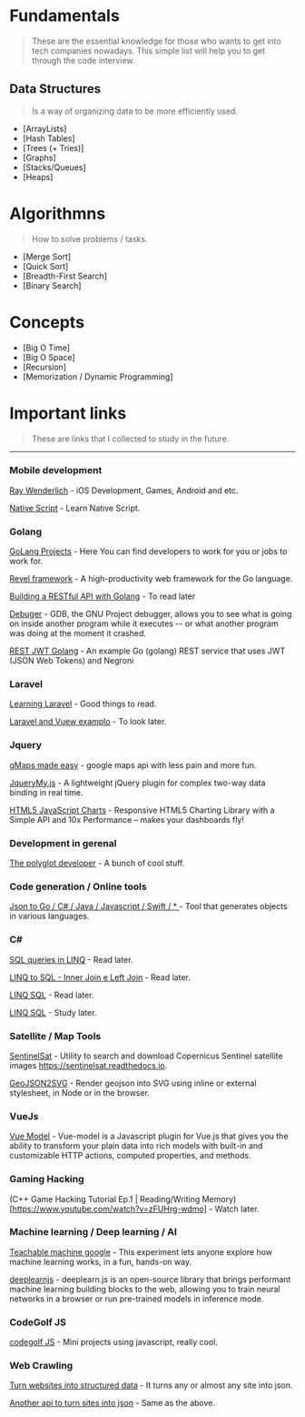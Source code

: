 # Fundamentals
> These are the essential knowledge for those who wants to get into tech companies nowadays. This simple list will help you to get through the code interview.

## Data Structures
> Is a way of organizing data to be more efficiently used.

- [ArrayLists]
- [Hash Tables]
- [Trees (+ Tries)]
- [Graphs]
- [Stacks/Queues]
- [Heaps]

# Algorithmns
> How to solve problems / tasks.

- [Merge Sort]
- [Quick Sort]
- [Breadth-First Search]
- [Binary Search]

# Concepts
- [Big O Time]
- [Big O Space]
- [Recursion]
- [Memorization / Dynamic Programming]

# Important links
> These are links that I collected to study in the future.
---
### Mobile development
[Ray Wenderlich](https://www.raywenderlich.com/) - iOS Development, Games, Android and etc.

[Native Script](https://www.nativescript.org/showcases/page/2) - Learn Native Script.

### Golang
[GoLang Projects](https://www.golangprojects.com/) - Here You can find developers to work for you or jobs to work for.

[Revel framework](https://revel.github.io/) - A high-productivity web framework for the Go language.

[Building a RESTful API with Golang](https://www.codementor.io/codehakase/building-a-restful-api-with-golang-a6yivzqdo) - To read later

[Debuger](http://www.gnu.org/software/gdb/) - GDB, the GNU Project debugger, allows you to see what is going on inside another program while it executes -- or what another program was doing at the moment it crashed.

[REST JWT Golang](http://www.giantflyingsaucer.com/blog/?p=5994) - An example Go (golang) REST service that uses JWT (JSON Web Tokens) and Negroni

### Laravel
[Learning Laravel](https://learninglaravel.net/topics/vuejs) - Good things to read.

[Laravel and Vuew examplo](https://github.com/connor11528/laravel-vue-tasks) - To look later.

### Jquery
[gMaps made easy](http://hpneo.github.io/gmaps/examples.html) - google maps api with less pain and more fun.

[JqueryMy.js](http://jquerymy.com/) - A lightweight jQuery plugin for complex two-way data binding in real time.

[HTML5 JavaScript Charts](https://canvasjs.com/docs/charts/integration/jquery/chart-types/jquery-bar-chart/) - Responsive HTML5 Charting Library with a Simple API and 10x Performance – makes your dashboards fly!

### Development in gerenal
[The polyglot developer](https://canvasjs.com/) - A bunch of cool stuff.

### Code generation / Online tools
[Json to Go / C# / Java / Javascript / Swift / * ](https://quicktype.io/) - Tool that generates objects in various languages.

### C#
[SQL queries in LINQ](http://www.codeducky.org/sql-queries-in-linq/) - Read later.

[LINQ to SQL - Inner Join e Left Join](http://csharpnamarra.blogspot.com.br/2013/04/linq-to-sql-inner-join-e-left-join.html) - Read later.

[LINQ SQL](https://stackoverflow.com/questions/695506/linq-left-join-group-by-and-count) - Read later.

[LINQ SQL](https://stackoverflow.com/questions/37324/what-is-the-syntax-for-an-inner-join-in-linq-to-sql) - Study later.

### Satellite / Map Tools
[SentinelSat](https://github.com/sentinelsat/sentinelsat) - Utility to search and download Copernicus Sentinel satellite images https://sentinelsat.readthedocs.io.

[GeoJSON2SVG](https://github.com/w8r/geojson2svg) - Render geojson into SVG using inline or external stylesheet, in Node or in the browser.

### VueJs
[Vue Model](https://github.com/aarondfrancis/vue-model) - Vue-model is a Javascript plugin for Vue.js that gives you the ability to transform your plain data into rich models with built-in and customizable HTTP actions, computed properties, and methods.

### Gaming Hacking
(C++ Game Hacking Tutorial Ep.1 | Reading/Writing Memory)[https://www.youtube.com/watch?v=zFUHrg-wdmo] - Watch later.

### Machine learning / Deep learning / AI
[Teachable machine google](https://teachablemachine.withgoogle.com/) - This experiment lets anyone explore how machine learning works, in a fun, hands-on way.

[deeplearnjs](https://deeplearnjs.org) - deeplearn.js is an open-source library that brings performant machine learning building blocks to the web, allowing you to train neural networks in a browser or run pre-trained models in inference mode.

### CodeGolf JS
[codegolf JS](https://gist.github.com/xem/206db44adbdd09bac424) - Mini projects using javascript, really cool.

### Web Crawling
[Turn websites into structured data](https://www.apify.com/) - It turns any or almost any site into json.

[Another api to turn sites into json](https://link.fish/api/) - Same as the above.
